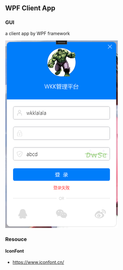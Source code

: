 ## WPF Client App

### GUI

a client app by WPF framework

![image-20230303214850828](./pic/image-20230303214850828.png)

### Resouce

#### IconFont

- https://www.iconfont.cn/
